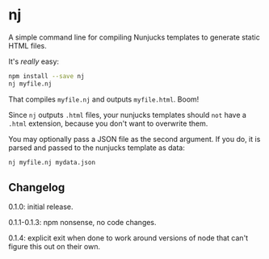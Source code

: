 # nj

A simple command line for compiling Nunjucks templates to generate static HTML files.

It's *really* easy:

```bash
npm install --save nj
nj myfile.nj
```

That compiles `myfile.nj` and outputs `myfile.html`. Boom!

Since `nj` outputs `.html` files, your nunjucks templates should `not` have a `.html` extension, because you don't want to overwrite them.

You may optionally pass a JSON file as the second argument. If you do, it is parsed and passed to the nunjucks template as data:

```bash
nj myfile.nj mydata.json
```

## Changelog

0.1.0: initial release.

0.1.1-0.1.3: npm nonsense, no code changes.

0.1.4: explicit exit when done to work around versions of node that can't figure this out on their own.
